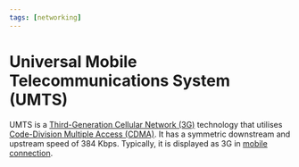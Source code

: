 ```yaml
---
tags: [networking]
---
```


# Universal Mobile Telecommunications System (UMTS)

UMTS is a [Third-Generation Cellular Network (3G)](202303311227.md) technology
that utilises [Code-Division Multiple Access (CDMA)](202303302113.md). It has a
symmetric downstream and upstream speed of 384 Kbps. Typically, it is displayed
as 3G in [mobile connection](202303292147.md).
